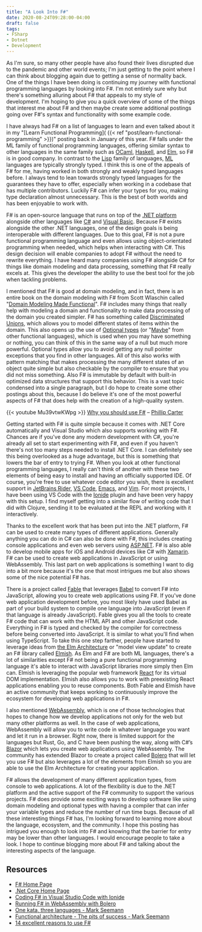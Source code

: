 ```yaml
---
title: "A Look Into F#"
date: 2020-08-24T09:28:00-04:00
draft: false
tags:
- FSharp
- Dotnet
- Development
---
```


As I'm sure, so many other people have also found their lives disrupted due to the pandemic and other world events; I'm just getting to the point where I can think about blogging again due to getting a sense of normality back. One of the things I have been doing is continuing my journey with functional programming languages by looking into F#. I'm not entirely sure why but there's something alluring about F# that appeals to my style of development. I'm hoping to give you a quick overview of some of the things that interest me about F# and then maybe create some additional postings going over F#'s syntax and functionality with some example code.

I have always had F# on a list of languages to learn and even talked about it in my "[Learn Functional Programming]( {{< ref "post/learn-functional-programming" >}})" posting back in January of this year. F# falls under the ML family of functional programming languages, offering similar syntax to other languages in the same family such as [OCaml](https://ocaml.org/), [Haskell](https://www.haskell.org/), and [Elm](https://elm-lang.org/), so F# is in good company. In contrast to the [Lisp](https://en.wikipedia.org/wiki/Lisp_(programming_language)) family of languages, [ML](https://en.wikipedia.org/wiki/ML_(programming_language)) languages are typically strongly typed. I think this is one of the appeals of F# for me, having worked in both strongly and weakly typed languages before. I always tend to lean towards strongly typed languages for the guarantees they have to offer, especially when working in a codebase that has multiple contributors. Luckily F# can infer your types for you, making type declaration almost unnecessary. This is the best of both worlds and has been enjoyable to work with.

F# is an open-source language that runs on top of the [.NET platform](https://dotnet.microsoft.com/) alongside other languages like [C#](https://en.wikipedia.org/wiki/C_Sharp_%28programming_language%29) and [Visual Basic](https://en.wikipedia.org/wiki/Visual_Basic). Because F# exists alongside the other .NET languages, one of the design goals is being interoperable with different languages. Due to this goal, F# is not a pure functional programming language and even allows using object-orientated programming when needed, which helps when interacting with C#. This design decision will enable companies to adopt F# without the need to rewrite everything. I have heard many companies using F# alongside C# for things like domain modeling and data processing, something that F# really excels at. This gives the developer the ability to use the best tool for the job when tackling problems.

I mentioned that F# is good at domain modeling, and in fact, there is an entire book on the domain modeling with F# from Scott Wlaschin called "[Domain Modeling Made Functional](https://pragprog.com/titles/swdddf/domain-modeling-made-functional/)". F# includes many things that really help with modeling a domain and functionality to make data processing of the domain you created simpler. F# has something called [Discriminated Unions](https://docs.microsoft.com/en-us/dotnet/fsharp/language-reference/discriminated-unions), which allows you to model different states of items within the domain. This also opens up the use of [Optional types](https://fsharpforfunandprofit.com/posts/the-option-type/) (or "[Maybe](https://en.wikipedia.org/wiki/Monad_(functional_programming)#An_example:_Maybe)" from other functional languages), which is used when you may have something or nothing, you can think of this in the same way of a null but much more powerful. Optional types allow you to avoid getting any null pointer exceptions that you find in other languages. All of this also works with pattern matching that makes processing the many different states of an object quite simple but also checkable by the compiler to ensure that you did not miss something. Also F# is immutable by default with built-in optimized data structures that support this behavior. This is a vast topic condensed into a single paragraph, but I do hope to create some other postings about this, because I do believe it's one of the most powerful aspects of F# that does help with the creation of a high-quality system.

{{< youtube Mu39vtwKWpg >}}
[Why you should use F#](https://www.youtube.com/watch?v=Mu39vtwKWpg) – [Phillip Carter](https://twitter.com/_cartermp)

Getting started with F# is quite simple because it comes with .NET Core automatically and Visual Studio which also supports working with F#. Chances are if you've done any modern development with C#, you're already all set to start experimenting with F#, and even if you haven't there's not too many steps needed to install .NET Core. I can definitely see this being overlooked as a huge advantage, but this is something that lowers the bar of entry to trying F#. When you look at other functional programming languages, I really can't think of another with these two elements of being easy to install and having an officially supported IDE. Of course, you're free to use whatever code editor you wish, there is excellent support in [JetBrains Rider](https://www.jetbrains.com/rider/), [VS Code](https://code.visualstudio.com/), [Emacs](https://www.gnu.org/software/emacs/), and [Vim](https://www.vim.org/). For most projects, I have been using VS Code with the [Ionide](https://ionide.io/) plugin and have been very happy with this setup. I find myself getting into a similar flow of writing code that I did with Clojure, sending it to be evaluated at the REPL and working with it interactively.

Thanks to the excellent work that has been put into the .NET platform, F# can be used to create many types of different applications. Generally anything you can do in C# can also be done with F#, this includes creating console applications and even web servers using [ASP.NET](https://dotnet.microsoft.com/apps/aspnet). F# is also able to develop mobile apps for iOS and Android devices like C# with [Xamarin](https://dotnet.microsoft.com/apps/xamarin). F# can be used to create web applications in JavaScript or using WebAssembly. This last part on web applications is something I want to dig into a bit more because it's the one that most intrigues me but also shows some of the nice potential F# has.

There is a project called [Fable](https://fable.io/) that leverages [Babel](https://babeljs.io/) to convert F# into JavaScript, allowing you to create web applications using F#. If you've done web application development before, you most likely have used Babel as part of your build system to compile one language into JavaScript (even if that language is already JavaScript). Fable gives you all the tools to create F# code that can work with the HTML API and other JavaScript code. Everything in F# is typed and checked by the compiler for correctness before being converted into JavaScript. It is similar to what you'll find when using TypeScript. To take this one step farther, people have started to leverage ideas from [the Elm Architecture](https://guide.elm-lang.org/architecture/) or "model view update" to create an F# library called [Elmish](https://elmish.github.io/). As Elm and F# are both ML languages, there's a lot of similarities except F# not being a pure functional programming language it's able to interact with JavaScript libraries more simply then Elm can. Elmish is leveraging the popular web framework [React](https://reactjs.org/) for its virtual DOM implementation. Elmish also allows you to work with preexisting React applications enabling you to reuse components. Both Fable and Elmish have an active community that keeps working to continuously improve the ecosystem for developing web applications in F#.

I also mentioned [WebAssembly](https://webassembly.org/), which is one of those technologies that hopes to change how we develop applications not only for the web but many other platforms as well. In the case of web applications, WebAssembly will allow you to write code in whatever language you want and let it run in a browser. Right now, there is limited support for the languages but Rust, Go, and C have been pushing the way, along with C#’s [Blazor](https://dotnet.microsoft.com/apps/aspnet/web-apps/blazor) which lets you create web applications using WebAssembly. The community has extended Blazor to create a project called [Bolero](https://fsbolero.io/) that will let you use F# but also leverages a lot of the elements from Elmish so you are able to use the Elm Architecture for creating your application.

F# allows the development of many different application types, from console to web applications. A lot of the flexibility is due to the .NET platform and the active support of the F# community to support the various projects. F# does provide some exciting ways to develop software like using domain modeling and optional types with having a compiler that can infer your variable types and reduce the number of run time bugs. Because of all these interesting things F# has, I'm looking forward to learning more about the language, ecosystem, and the community. I hope this posting has intrigued you enough to look into F# and knowing that the barrier for entry may be lower than other languages. I would encourage people to take a look. I hope to continue blogging more about F# and talking about the interesting aspects of the language.

## Resources
* [F# Home Page](https://fsharp.org/)
* [.Net Core Home Page](https://dotnet.microsoft.com/)
* [Coding F# in Visual Studio Code with Ionide](https://www.youtube.com/watch?v=E4LrQxElbZM)
* [Running F# in WebAssembly with Bolero](https://www.youtube.com/watch?v=xoDllSX6KOE)
* [One kata, three languages - Mark Seemann](https://www.youtube.com/watch?v=Ux5wUSOsEfc)
* [Functional architecture - The pits of success - Mark Seemann](https://www.youtube.com/watch?v=US8QG9I1XW0)
* [14 excellent reasons to use F#](https://www.infoworld.com/article/3269057/14-excellent-reasons-to-use-f-sharp.html)
